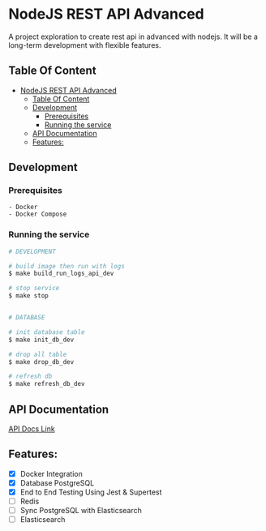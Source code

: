 # NodeJS REST API Advanced
A project exploration to create rest api in advanced with nodejs. It will be a long-term development with flexible features.

## Table Of Content
- [NodeJS REST API Advanced](#nodejs-rest-api-advanced)
  - [Table Of Content](#table-of-content)
  - [Development](#development)
    - [Prerequisites](#prerequisites)
    - [Running the service](#running-the-service)
  - [API Documentation](#api-documentation)
  - [Features:](#features)

## Development
### Prerequisites
```
- Docker
- Docker Compose
```
### Running the service
```sh
# DEVELOPMENT

# build image then run with logs 
$ make build_run_logs_api_dev

# stop service
$ make stop


# DATABASE

# init database table
$ make init_db_dev

# drop all table
$ make drop_db_dev

# refresh db
$ make refresh_db_dev

```

## API Documentation 

[API Docs Link](https://documenter.getpostman.com/view/6010208/U16nKPNY)


## Features:
- [x] Docker Integration
- [x] Database PostgreSQL
- [x] End to End Testing Using Jest & Supertest
- [ ] Redis
- [ ] Sync PostgreSQL with Elasticsearch
- [ ] Elasticsearch
